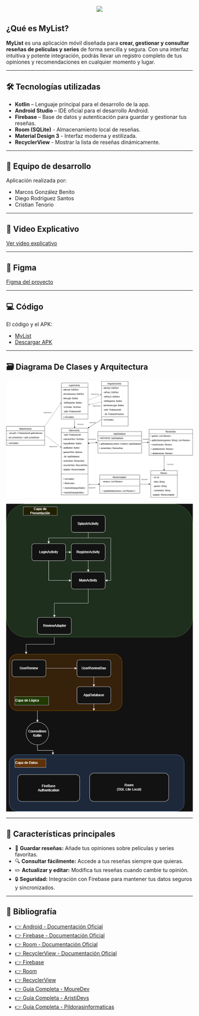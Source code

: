 <p align="center">
  <img src="https://github.com/marcosgb9/APP_MyList/blob/main/Logos/6.png?raw=true" width="500" />
</p>

## ¿Qué es MyList?
**MyList** es una aplicación móvil diseñada para **crear, gestionar y consultar reseñas de películas y series** de forma sencilla y segura. Con una interfaz intuitiva y potente integración, podrás llevar un registro completo de tus opiniones y recomendaciones en cualquier momento y lugar. 

---

## 🛠 Tecnologías utilizadas
- **Kotlin** – Lenguaje principal para el desarrollo de la app.  
- **Android Studio** – IDE oficial para el desarrollo Android.  
- **Firebase** – Base de datos y autenticación para guardar y gestionar tus reseñas.
- **Room (SQLite)** - Almacenamiento local de reseñas.
- **Material Design 3** - Interfaz moderna y estilizada.
- **RecyclerView** - Mostrar la lista de reseñas dinámicamente.

---

## 👥 Equipo de desarrollo
Aplicación realizada por:  
- Marcos González Benito 
- Diego Rodríguez Santos  
- Cristian Tenorio 
  
---

## 🎥 Video Explicativo
[Ver video explicativo](https://www.youtube.com/watch?v=BiMQYlqnPMs)   

---

## 🎨 Figma
[Figma del proyecto](https://www.figma.com/proto/lIHhW95rjoQJjLHq5kXqJP/MyList?node-id=0-1&t=wSwC4jYPPTHZbl61-1)

---


## 💻 Código
El código y el APK:  
- [MyList](https://github.com/marcosgb9/APP_MyList/tree/main/MyList) 
- [Descargar APK](https://github.com/marcosgb9/APP_MyList/tree/main/APK)

---

## 🗃️ Diagrama De Clases y Arquitectura

![Diagrama de clases básicos](https://github.com/marcosgb9/MyList/blob/main/Diagrama%20De%20Clases/diagrama%20de%20clases.png) 

![Diagrama de arquitectura](https://github.com/marcosgb9/MyList/blob/main/Diagrama%20De%20Clases/diagrama%20de%20arquitectura.png) 


---

## 🚀 Características principales
- 📌 **Guardar reseñas:** Añade tus opiniones sobre películas y series favoritas.  
- 🔍 **Consultar fácilmente:** Accede a tus reseñas siempre que quieras. 
- ✏️ **Actualizar y editar:** Modifica tus reseñas cuando cambie tu opinión.
- 🔒 **Seguridad:** Integración con Firebase para mantener tus datos seguros y sincronizados.  

---

## 🎨 Bibliografía
- [👉 Android - Documentación Oficial ](https://developer.android.com/?hl=es-419)
- [👉 Firebase - Documentación Oficial ](https://firebase.google.com/docs?hl=es-419)
- [👉 Room - Documentación Oficial ](https://developer.android.com/training/data-storage/room?hl=es-419) 
- [👉 RecyclerView - Documentación Oficial ](https://developer.android.com/develop/ui/views/layout/recyclerview?hl=es-419) 
- [👉 Firebase ](https://www.youtube.com/watch?v=dpURgJ4HkMk&list=PLNdFk2_brsRcaGhfeeiVkW72qTYcn_nfQ&index=2)                        
- [👉 Room ](https://www.youtube.com/watch?v=7N8X4DPQlNY)
- [👉 RecyclerView ](https://www.youtube.com/watch?v=X-hYIQcmXUw) 
- [👉 Guía Completa - MoureDev ](https://www.youtube.com/watch?v=BQaxPwZWboA&list=PLNdFk2_brsRdYF0FXDtSaGvluzBNHRbNe)
- [👉 Guía Completa - AristiDevs ](https://www.youtube.com/watch?v=0UjtLmAO1SA&list=PL8ie04dqq7_ORKWIwiaSTcyBKtasZtNUD&index=1)
- [👉 Guía Completa - Pildorasinformaticas ](https://www.youtube.com/watch?v=pdYkmCcQFd8&list=PLU8oAlHdN5Bkn-KS1sRFlSEnXXcAtAJ9P&index=1)  




